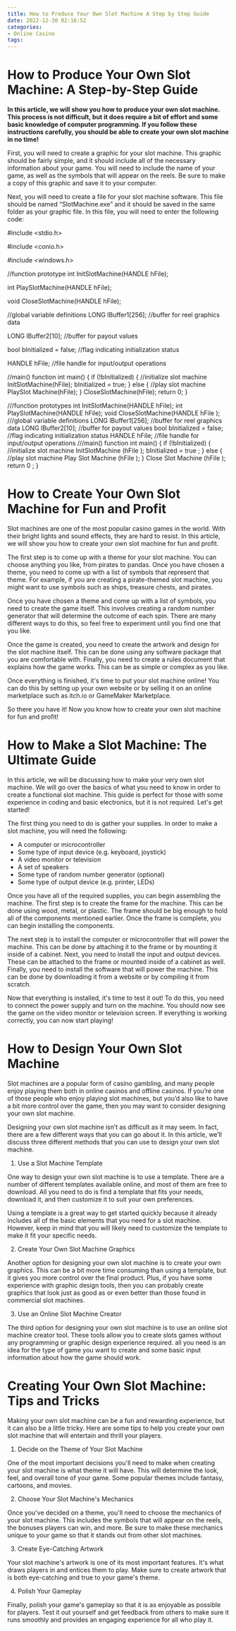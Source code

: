 ```yaml
---
title: How to Produce Your Own Slot Machine A Step by Step Guide
date: 2022-12-30 02:16:52
categories:
- Online Casino
tags:
---
```



#  How to Produce Your Own Slot Machine: A Step-by-Step Guide

**In this article, we will show you how to produce your own slot machine. This process is not difficult, but it does require a bit of effort and some basic knowledge of computer programming. If you follow these instructions carefully, you should be able to create your own slot machine in no time!**

First, you will need to create a graphic for your slot machine. This graphic should be fairly simple, and it should include all of the necessary information about your game. You will need to include the name of your game, as well as the symbols that will appear on the reels. Be sure to make a copy of this graphic and save it to your computer.

Next, you will need to create a file for your slot machine software. This file should be named “SlotMachine.exe” and it should be saved in the same folder as your graphic file. In this file, you will need to enter the following code:

#include <stdio.h>

#include <conio.h>

#include <windows.h>


//function prototype
int InitSlotMachine(HANDLE hFile);

int PlaySlotMachine(HANDLE hFile);

void CloseSlotMachine(HANDLE hFile);

//global variable definitions
LONG lBuffer1[256]; //buffer for reel graphics data

LONG lBuffer2[10]; //buffer for payout values

bool bInitialized = false; //flag indicating initialization status

HANDLE hFile; //file handle for input/output operations

//main() function
int main() {
if (!bInitialized) { //initialize slot machine
InitSlotMachine(hFile);
bInitialized = true;
} else { //play slot machine
PlaySlot Machine(hFile); }
CloseSlotMachine(hFile);  return 0; }

///function prototypes int InitSlotMachine(HANDLE hFile); int PlaySlotMachine(HANDLE hFile); void CloseSlotMachine(HANDLE hFile ); ///global variable definitions LONG lBuffer1[256]; //buffer for reel graphics data LONG lBuffer2[10]; //buffer for payout values bool bInitialized = false; //flag indicating initialization status HANDLE hFile; //file handle for input/output operations ///main() function int main() { if (!bInitialized) { //initialize slot machine InitSlotMachine (hFile ); bInitialized = true ; } else { //play slot machine Play Slot Machine (hFile ); } Close Slot Machine (hFile );  return 0 ; }

#  How to Create Your Own Slot Machine for Fun and Profit

Slot machines are one of the most popular casino games in the world. With their bright lights and sound effects, they are hard to resist. In this article, we will show you how to create your own slot machine for fun and profit.

The first step is to come up with a theme for your slot machine. You can choose anything you like, from pirates to pandas. Once you have chosen a theme, you need to come up with a list of symbols that represent that theme. For example, if you are creating a pirate-themed slot machine, you might want to use symbols such as ships, treasure chests, and pirates.

Once you have chosen a theme and come up with a list of symbols, you need to create the game itself. This involves creating a random number generator that will determine the outcome of each spin. There are many different ways to do this, so feel free to experiment until you find one that you like.

Once the game is created, you need to create the artwork and design for the slot machine itself. This can be done using any software package that you are comfortable with. Finally, you need to create a rules document that explains how the game works. This can be as simple or complex as you like.

Once everything is finished, it's time to put your slot machine online! You can do this by setting up your own website or by selling it on an online marketplace such as itch.io or GameMaker Marketplace.

So there you have it! Now you know how to create your own slot machine for fun and profit!

#  How to Make a Slot Machine: The Ultimate Guide

In this article, we will be discussing how to make your very own slot machine. We will go over the basics of what you need to know in order to create a functional slot machine. This guide is perfect for those with some experience in coding and basic electronics, but it is not required. Let's get started!

The first thing you need to do is gather your supplies. In order to make a slot machine, you will need the following:

- A computer or microcontroller
- Some type of input device (e.g. keyboard, joystick)
- A video monitor or television
- A set of speakers
- Some type of random number generator (optional)
- Some type of output device (e.g. printer, LEDs)

Once you have all of the required supplies, you can begin assembling the machine. The first step is to create the frame for the machine. This can be done using wood, metal, or plastic. The frame should be big enough to hold all of the components mentioned earlier. Once the frame is complete, you can begin installing the components.

The next step is to install the computer or microcontroller that will power the machine. This can be done by attaching it to the frame or by mounting it inside of a cabinet. Next, you need to install the input and output devices. These can be attached to the frame or mounted inside of a cabinet as well. Finally, you need to install the software that will power the machine. This can be done by downloading it from a website or by compiling it from scratch.

Now that everything is installed, it's time to test it out! To do this, you need to connect the power supply and turn on the machine. You should now see the game on the video monitor or television screen. If everything is working correctly, you can now start playing!

#  How to Design Your Own Slot Machine

Slot machines are a popular form of casino gambling, and many people enjoy playing them both in online casinos and offline casinos. If you’re one of those people who enjoy playing slot machines, but you’d also like to have a bit more control over the game, then you may want to consider designing your own slot machine.

Designing your own slot machine isn’t as difficult as it may seem. In fact, there are a few different ways that you can go about it. In this article, we’ll discuss three different methods that you can use to design your own slot machine.

1. Use a Slot Machine Template

One way to design your own slot machine is to use a template. There are a number of different templates available online, and most of them are free to download. All you need to do is find a template that fits your needs, download it, and then customize it to suit your own preferences.

Using a template is a great way to get started quickly because it already includes all of the basic elements that you need for a slot machine. However, keep in mind that you will likely need to customize the template to make it fit your specific needs.

2. Create Your Own Slot Machine Graphics

Another option for designing your own slot machine is to create your own graphics. This can be a bit more time consuming than using a template, but it gives you more control over the final product. Plus, if you have some experience with graphic design tools, then you can probably create graphics that look just as good as or even better than those found in commercial slot machines.

3. Use an Online Slot Machine Creator

The third option for designing your own slot machine is to use an online slot machine creator tool. These tools allow you to create slots games without any programming or graphic design experience required. all you need is an idea for the type of game you want to create and some basic input information about how the game should work.

#  Creating Your Own Slot Machine: Tips and Tricks

Making your own slot machine can be a fun and rewarding experience, but it can also be a little tricky. Here are some tips to help you create your own slot machine that will entertain and thrill your players.

1. Decide on the Theme of Your Slot Machine

One of the most important decisions you'll need to make when creating your slot machine is what theme it will have. This will determine the look, feel, and overall tone of your game. Some popular themes include fantasy, cartoons, and movies.

2. Choose Your Slot Machine's Mechanics

Once you've decided on a theme, you'll need to choose the mechanics of your slot machine. This includes the symbols that will appear on the reels, the bonuses players can win, and more. Be sure to make these mechanics unique to your game so that it stands out from other slot machines.

3. Create Eye-Catching Artwork

Your slot machine's artwork is one of its most important features. It's what draws players in and entices them to play. Make sure to create artwork that is both eye-catching and true to your game's theme.

4. Polish Your Gameplay

Finally, polish your game's gameplay so that it is as enjoyable as possible for players. Test it out yourself and get feedback from others to make sure it runs smoothly and provides an engaging experience for all who play it.